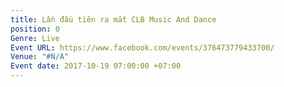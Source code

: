```yaml
---
title: Lần đầu tiên ra mắt CLB Music And Dance
position: 0
Genre: Live
Event URL: https://www.facebook.com/events/376473779433700/
Venue: "#N/A"
Event date: 2017-10-19 07:00:00 +07:00
---
```


